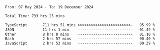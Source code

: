 
<!--START_SECTION:waka-->

```txt
From: 07 May 2024 - To: 19 December 2024

Total Time: 733 hrs 25 mins

TypeScript       711 hrs 51 mins >>>>>>>>>>>>>>>>>>>>>>>>-   95.99 %
JSON             11 hrs 1 min    -------------------------   01.49 %
Other            8 hrs 8 mins    -------------------------   01.10 %
Bash             2 hrs 57 mins   -------------------------   00.40 %
JavaScript       2 hrs 53 mins   -------------------------   00.39 %
```

<!--END_SECTION:waka-->

<!--

### Hi there 👋
**Iam-cesar/Iam-cesar** is a ✨ _special_ ✨ repository because its `README.md` (this file) appears on your GitHub profile.

Here are some ideas to get you started:

- 🔭 I’m currently working on ...
- 🌱 I’m currently learning ...
- 👯 I’m looking to collaborate on ...
- 🤔 I’m looking for help with ...
- 💬 Ask me about ...
- 📫 How to reach me: ...
- 😄 Pronouns: ...
- ⚡ Fun fact: ...
-->
